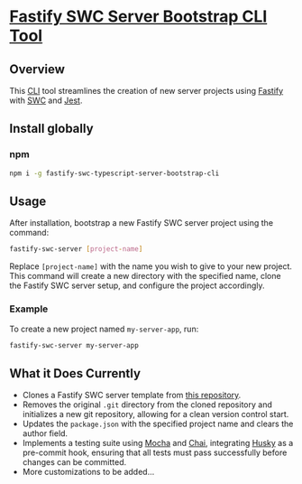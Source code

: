 # [Fastify SWC Server Bootstrap CLI Tool](https://www.npmjs.com/package/fastify-swc-typescript-server-bootstrap-cli)

## Overview

This [CLI](https://en.wikipedia.org/wiki/Command-line_interface) tool streamlines the creation of new server projects using [Fastify](https://fastify.dev/) with [SWC](https://swc.rs/) and [Jest](https://jestjs.io/).

## Install globally

### npm

```bash
npm i -g fastify-swc-typescript-server-bootstrap-cli
```

## Usage

After installation, bootstrap a new Fastify SWC server project using the command:

```bash
fastify-swc-server [project-name]
```

Replace `[project-name]` with the name you wish to give to your new project. This command will create a new directory with the specified name, clone the Fastify SWC server setup, and configure the project accordingly.

### Example

To create a new project named `my-server-app`, run:

```bash
fastify-swc-server my-server-app
```

## What it Does Currently

- Clones a Fastify SWC server template from [this repository](https://github.com/matt-development-work/fastify-swc-typescript-server).
- Removes the original `.git` directory from the cloned repository and initializes a new git repository, allowing for a clean version control start.
- Updates the `package.json` with the specified project name and clears the author field.
- Implements a testing suite using [Mocha](https://mochajs.org/) and [Chai](https://www.chaijs.com/), integrating [Husky](https://typicode.github.io/husky/) as a pre-commit hook, ensuring that all tests must pass successfully before changes can be committed.
- More customizations to be added...

